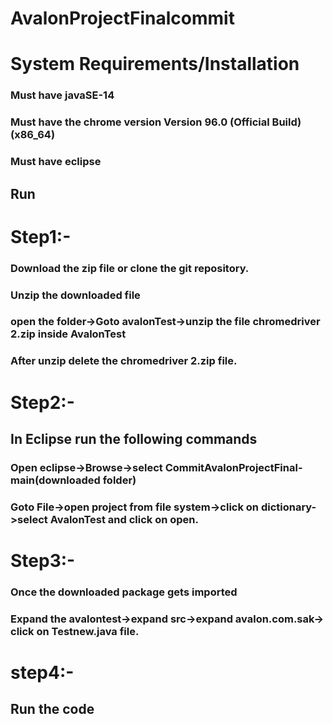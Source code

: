 # AvalonProjectFinalcommit



# System Requirements/Installation
### Must have javaSE-14
### Must have the chrome version Version 96.0 (Official Build) (x86_64)
### Must have eclipse

## Run
# Step1:-
### Download the zip file or clone the git repository.
### Unzip the downloaded file
### open the folder->Goto avalonTest->unzip the file chromedriver 2.zip inside AvalonTest
### After unzip delete the chromedriver 2.zip file.

# Step2:-
## In Eclipse run the following commands
### Open eclipse->Browse->select CommitAvalonProjectFinal-main(downloaded folder) 
### Goto File->open project from file system->click on dictionary->select AvalonTest and click on open.

# Step3:-
### Once the downloaded package gets imported 
### Expand the avalontest->expand src->expand avalon.com.sak-> click on Testnew.java file.

 
# step4:-
## Run the code 
